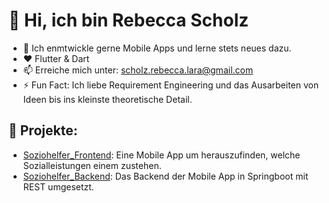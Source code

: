 # 👋 Hi, ich bin Rebecca Scholz

- 🌱 Ich enmtwickle gerne Mobile Apps und lerne stets neues dazu.
- ❤️ Flutter & Dart
- 📫 Erreiche mich unter: [scholz.rebecca.lara@gmail.com](mailto:scholz.rebecca.lara@gmail.com)
- ⚡ Fun Fact: Ich liebe Requirement Engineering und das Ausarbeiten von Ideen bis ins kleinste theoretische Detail.

## 🌟 Projekte:
- [Soziohelfer_Frontend](https://github.com/BecciLara/soziohelfer): Eine Mobile App um herauszufinden, welche Sozialleistungen einem zustehen.
- [Soziohelfer_Backend](https://github.com/BecciLara/soziohelfer_backend): Das Backend der Mobile App in Springboot mit REST umgesetzt.
